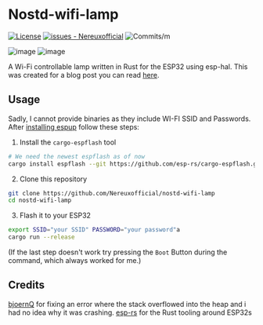 # Nostd-wifi-lamp
[![License](https://img.shields.io/badge/License-AGPLv3-blue?style=flat-square)](#license)
[![issues - Nereuxofficial](https://img.shields.io/github/issues/Nereuxofficial/nostd-wifi-lamp?style=flat-square)](https://github.com/Nereuxofficial/nostd-wifi-lamp/issues)
![Commits/m](https://img.shields.io/github/commit-activity/m/Nereuxofficial/nostd-wifi-lamp?style=flat-square)

![image](https://user-images.githubusercontent.com/37740907/234689372-d34c1a6a-9ef1-4e9d-9ad7-e375131d3512.png)
![image](https://user-images.githubusercontent.com/37740907/234694404-828c6bfc-2ea6-4a56-9bc0-13f2fca3bffb.png)

A Wi-Fi controllable lamp written in Rust for the ESP32 using esp-hal. This was created for a blog post you can read 
[here](https://nereux.blog/posts/esp32-ws2812-dino-light-2/).
## Usage
Sadly, I cannot provide binaries as they include WI-FI SSID and Passwords.
After [installing espup](https://github.com/esp-rs/espup) follow these steps:

1. Install the `cargo-espflash` tool
```bash
# We need the newest espflash as of now
cargo install espflash --git https://github.com/esp-rs/cargo-espflash.git
```
2. Clone this repository
```bash
git clone https://github.com/Nereuxofficial/nostd-wifi-lamp
cd nostd-wifi-lamp
```
3. Flash it to your ESP32
```bash
export SSID="your SSID" PASSWORD="your password"a
cargo run --release
```
(If the last step doesn't work try pressing the `Boot` Button during the command, which always worked for me.)

## Credits
[bjoernQ](https://github.com/bjoernQ) for fixing an error where the stack overflowed into the heap and i had no idea why it was crashing.
[esp-rs](https://github.com/esp-rs/) for the Rust tooling around ESP32s
